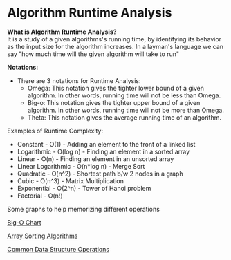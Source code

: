# Algorithm Runtime Analysis

**What is Algorithm Runtime Analysis?**\
It is a study of a given algorithms's running time, by identifying its behavior as the input size for the algorithm increases. In a layman's language we can say "how much time will the given algorithm will take to run"

**Notations:**
  - There are 3 notations for Runtime Analysis:
    * Omega: This notation gives the tighter lower bound of a given algorithm. In other words, running time will not be less than Omega. 
    * Big-o: This notation gives the tighter upper bound of a given algorithm. In other words, running time will not be more than Omega.
    * Theta: This notation gives the average running time of an algorithm. 

Examples of Runtime Complexity:
  * Constant - O(1) - Adding an element to the front of a linked list
  * Logarithmic - O(log n) - Finding an element in a sorted array
  * Linear - O(n) - Finding an element in an unsorted array
  * Linear Logarithmic - O(n*log n) - Merge Sort
  * Quadratic - O(n^2) - Shortest path b/w 2 nodes in a graph
  * Cubic - O(n^3) - Matrix Multiplication
  * Exponential - O(2^n) - Tower of Hanoi problem
  * Factorial - O(n!)


Some graphs to help memorizing different operations

[Big-O Chart](BigOChart.png)

[Array Sorting Algorithms](ArraySortingAlgorithm.png)

[Common Data Structure Operations](CommonDataStructureOperations.png)
